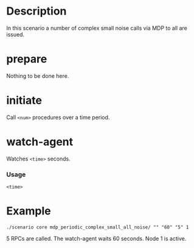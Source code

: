 # Description
In this scenario a number of complex small noise calls via MDP to all are issued.

# prepare
Nothing to be done here.

# initiate
Call `<num>` procedures over a time period.

# watch-agent
Watches `<time>` seconds.

### Usage
```
<time>
```

# Example
```
./scenario core mdp_periodic_complex_small_all_noise/ "" "60" "5" 1
```

5 RPCs are called. The watch-agent waits 60 seconds. Node 1 is active.
